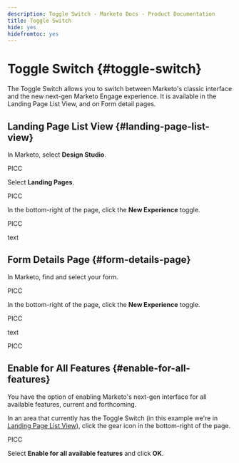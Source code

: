 ```yaml
---
description: Toggle Switch - Marketo Docs - Product Documentation
title: Toggle Switch
hide: yes
hidefromtoc: yes
---
```

# Toggle Switch {#toggle-switch}

The Toggle Switch allows you to switch between Marketo's classic interface and the new next-gen Marketo Engage experience. It is available in the Landing Page List View, and on Form detail pages.

## Landing Page List View {#landing-page-list-view}

In Marketo, select **Design Studio**.

PICC

Select **Landing Pages**.

PICC

In the bottom-right of the page, click the **New Experience** toggle.

PICC

text

## Form Details Page {#form-details-page}

In Marketo, find and select your form.

PICC

In the bottom-right of the page, click the **New Experience** toggle.

PICC

text

PICC

## Enable for All Features {#enable-for-all-features}

You have the option of enabling Marketo's next-gen interface for all available features, current and forthcoming.

In an area that currently has the Toggle Switch (in this example we're in [Landing Page List View](#landing-page-list-view)), click the gear icon in the bottom-right of the page.

PICC

Select **Enable for all available features** and click **OK**.